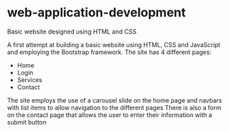 # web-application-development
Basic website designed using HTML and CSS

A first attempt at building a basic website using HTML, CSS and JavaScript and employing the Bootstrap framework. The site has 4 different pages:
  * Home
  * Login
  * Services
  * Contact

The site employs the use of a carousel slide on the home page and navbars with list items to allow navigation to the different pages
There is also a form on the contact page that allows the user to enter their information with a submit button
